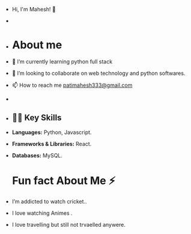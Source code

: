 -  Hi, I'm Mahesh! 👋
-  
- # About me
- 🌱 I’m currently learning python full stack
- 💞️ I’m looking to collaborate on web technology and python softwares. 
- 📫 How to reach me patimahesh333@gmail.com
- 
- ## 🧑‍💻 Key Skills
- **Languages:**  Python, Javascript.
- **Frameworks & Libraries:** React.
- **Databases:** MySQL.

  # Fun fact About Me ⚡
- I’m addicted to  watch cricket..
- I love watching Animes .
- I love travelling but still not trvaelled anywere.

<!---
mahesh-mahi369/mahesh-mahi369 is a ✨ special ✨ repository because its `README.md` (this file) appears on your GitHub profile.
You can click the Preview link to take a look at your changes.
--->
